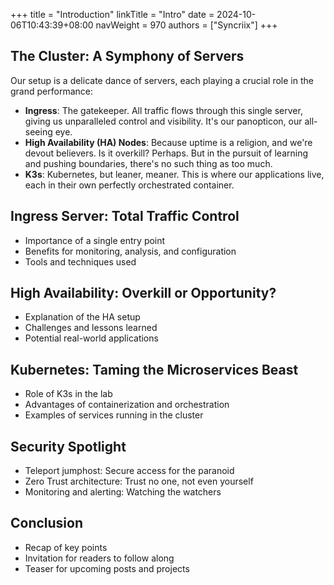 +++
title = "Introduction"
linkTitle = "Intro"
date = 2024-10-06T10:43:39+08:00
navWeight = 970
authors = ["Syncriix"]
+++
## The Cluster: A Symphony of Servers
Our setup is a delicate dance of servers, each playing a crucial role in the grand performance:
- **Ingress**: The gatekeeper. All traffic flows through this single server, giving us unparalleled control and visibility. It's our panopticon, our all-seeing eye.
- **High Availability (HA) Nodes**: Because uptime is a religion, and we're devout believers. Is it overkill? Perhaps. But in the pursuit of learning and pushing boundaries, there's no such thing as too much.
- **K3s**: Kubernetes, but leaner, meaner. This is where our applications live, each in their own perfectly orchestrated container.
## Ingress Server: Total Traffic Control
- Importance of a single entry point
- Benefits for monitoring, analysis, and configuration
- Tools and techniques used
## High Availability: Overkill or Opportunity?
- Explanation of the HA setup
- Challenges and lessons learned
- Potential real-world applications
## Kubernetes: Taming the Microservices Beast
- Role of K3s in the lab
- Advantages of containerization and orchestration
- Examples of services running in the cluster
## Security Spotlight
- Teleport jumphost: Secure access for the paranoid
- Zero Trust architecture: Trust no one, not even yourself
- Monitoring and alerting: Watching the watchers
## Conclusion
- Recap of key points
- Invitation for readers to follow along
- Teaser for upcoming posts and projects